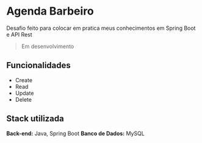 
# Agenda Barbeiro

Desafio feito para colocar em pratica meus conhecimentos em Spring Boot e API Rest

>Em desenvolvimento




## Funcionalidades

- Create
- Read
- Update
- Delete

## Stack utilizada


**Back-end:** Java, Spring Boot
**Banco de Dados:** MySQL




